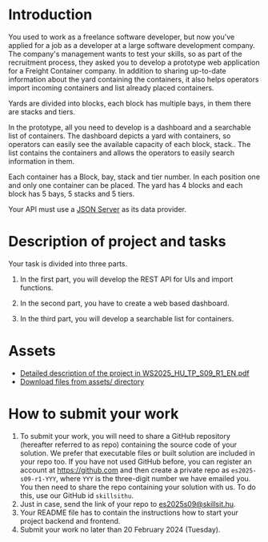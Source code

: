 # Introduction
You used to work as a freelance software developer, but now you've applied for a job as a developer at a large software development company. The company's management wants to test your skills, so as part of the recruitment process, they asked you to develop a prototype web application for a Freight Container company. In addition to sharing up-to-date information about the yard containing the containers, it also helps operators import incoming containers and list already placed containers.

Yards are divided into blocks, each block has multiple bays, in them there are stacks and tiers.

In the prototype, all you need to develop is a dashboard and a searchable list of containers. The dashboard depicts a yard with containers, so operators can easily see the available capacity of each block, stack.. The list contains the containers and allows the operators to easily search information in them.

Each container has a Block, bay, stack and tier number. In each position one and only one container can be placed. The yard has 4 blocks and each block has 5 bays, 5 stacks and 5 tiers.

Your API must use a [JSON Server](https://github.com/typicode/json-server) as its data provider.

# Description of project and tasks

Your task is divided into three parts.

1. In the first part, you will develop the REST API for UIs and import functions.

2. In the second part, you have to create a web based dashboard.

3. In the third part, you will develop a searchable list for containers.

# Assets

- [Detailed description of the project in WS2025_HU_TP_S09_R1_EN.pdf](https://github.com/skillsit-hu/es2025-s09-hu-r1/blob/main/assets/WS2025_HU_TP_S09_R1_EN.pdf)
- [Download files from assets/ directory](https://github.com/skillsit-hu/es2025-s09-hu-r1/tree/main/assets)

# How to submit your work

1. To submit your work, you will need to share a GitHub repository (hereafter referred to as repo) containing the source code of your solution. We prefer that executable files or built solution are included in your repo too. If you have not used GitHub before, you can register an account at https://github.com and then create a private repo as `es2025-s09-r1-YYY`, where `YYY` is the three-digit number we have emailed you. You then need to share the repo containing your solution with us. To do this, use our GitHub id `skillsithu`.
2. Just in case, send the link of your repo to es2025s09@skillsit.hu.
4. Your README file has to contain the instructions how to start your project backend and frontend.
5. Submit your work no later than 20 February 2024 (Tuesday). 
